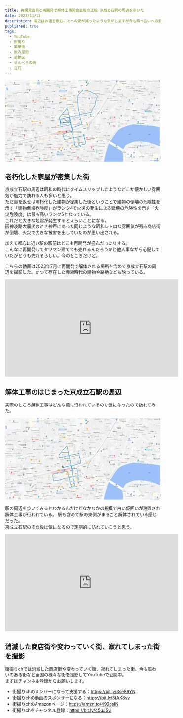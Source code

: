 ```yaml
---
title: 再開発直前と再開発で解体工事開始直後の比較 京成立石駅の周辺を歩いた
date: 2023/11/11
description: 最近はお酒を飲むことへの愛が減ったような気がしますが今も酔っ払いへの愛にあふれた街 八戸の中心街を歩いたときの動画紹介です
published: true
tags:
  - YouTube
  - 街撮り
  - 繁華街
  - 飲み屋街
  - 葛飾区
  - せんべろの街
  - 立石
---
```


![解体工事直前の京成立石駅](/images/2023/11//keisei_tateishi_map_1.jpg "解体工事直前の京成立石駅")

## 老朽化した家屋が密集した街
京成立石駅の周辺は昭和の時代にタイムスリップしたようなどこか懐かしい雰囲気が魅力で訪れる人も多いと思う。  
ただ裏を返せば老朽化した建物が密集した街ということで建物の倒壊の危険性を示す「建物倒壊危険度」がランク4で火災の発生による延焼の危険性を示す「火災危険度」は最も高いランク5となっている。  
これだと大きな地震が発生するとえらいことになる。  
阪神淡路大震災のとき神戸にあった同じような昭和レトロな雰囲気が残る商店街が倒壊、火災で大きな被害を出していたのが思い出される。

加えて都心に近い駅の駅前はどこも再開発が盛んだったりする。  
こんなに再開発してタワマン建てても売れるんだろうかと他人事ながら心配していたがどうも売れるらしい。今のところだけど。

こちらの動画は2023年7月に再開発で解体される場所を含めて京成立石駅の周辺を撮影した。かつて存在した赤線時代の建物や路地なども映っている。
<div class="youtube">
<iframe width="560" height="315" src="https://www.youtube.com/embed/8y3NlzV1IFI?si=kh--EZHAoFvQEKTI" title="YouTube video player" frameborder="0" allow="accelerometer; autoplay; clipboard-write; encrypted-media; gyroscope; picture-in-picture; web-share" allowfullscreen></iframe>
</div>

<!-- more -->

## 解体工事のはじまった京成立石駅の周辺

実際のところ解体工事はどんな風に行われているのか気になったので訪れてみた。

![解体工事開始直後の京成立石駅](/images/2023/11//keisei_tateishi_map_2.jpg "解体工事開始直後の京成立石駅")

駅の周辺を歩いてみるとわかるんだけどなかなかの規模で白い仮囲いが設置され解体工事が行われている。
駅も含めて駅の東側がまるごと解体されている感じだった。  
京成立石駅のその後は気になるので定期的に訪れていこうと思う。

<div class="youtube">
<iframe width="560" height="315" src="https://www.youtube.com/embed/b_Tjoac3lmI?si=6sEJgqm4BZqzT-lP" title="YouTube video player" frameborder="0" allow="accelerometer; autoplay; clipboard-write; encrypted-media; gyroscope; picture-in-picture; web-share" allowfullscreen></iframe>
</div>

## 消滅した商店街や変わっていく街、寂れてしまった街を撮影

街撮りchでは消滅した商店街や変わっていく街、寂れてしまった街、今も賑わいのある街など全国の様々な街を撮影してYouTubeで公開中。  
まずはチャンネル登録からお願いします。

* 街撮りchのメンバーになって支援する：https://bit.ly/3se89YN
* 街撮りchの動画のスポンサーになる：https://bit.ly/3tAK8vv
* 街撮りchのAmazonページ：https://amzn.to/492osIN
* 街撮りchをチャンネル登録：https://bit.ly/45uJSvi

